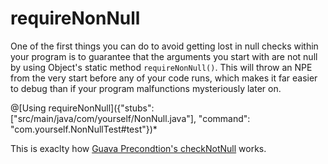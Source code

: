 
# requireNonNull

One of the first things you can do to avoid getting lost in null checks within your program is to guarantee that the arguments you start with are not null by using Object's static method `requireNonNull()`. This will throw an NPE from the very start before any of your code runs, which makes it far easier to debug than if your program malfunctions mysteriously later on.

@[Using requireNonNull]({"stubs": ["src/main/java/com/yourself/NonNull.java"], "command": "com.yourself.NonNullTest#test"})*

This is exaclty how [Guava Precondtion's checkNotNull](http://google.github.io/guava/releases/snapshot/api/docs/com/google/common/base/Preconditions.html#checkNotNull-T-) works.

